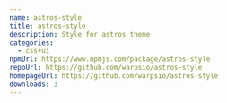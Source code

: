 ```yaml
---
name: astros-style
title: astros-style
description: Style for astros theme
categories:
  - css+ui
npmUrl: https://www.npmjs.com/package/astros-style
repoUrl: https://github.com/warpsio/astros-style
homepageUrl: https://github.com/warpsio/astros-style
downloads: 3
---
```

